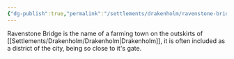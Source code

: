 ```yaml
---
{"dg-publish":true,"permalink":"/settlements/drakenholm/ravenstone-bridge/"}
---
```


Ravenstone Bridge is the name of a farming town on the outskirts of [[Settlements/Drakenholm/Drakenholm\|Drakenholm]], it is often included as a district of the city, being so close to it's gate.